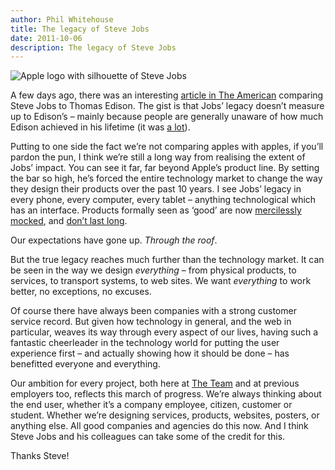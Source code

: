 ```yaml
---
author: Phil Whitehouse
title: The legacy of Steve Jobs
date: 2011-10-06
description: The legacy of Steve Jobs
---
```


![Apple logo with silhouette of Steve Jobs](/img/applelogo.webp)

A few days ago, there was an interesting [article in The American](http://www.american.com/archive/2011/september/why-jobs-is-no-edison) comparing Steve Jobs to Thomas Edison. The gist is that Jobs’ legacy doesn’t measure up to Edison’s – mainly because people are generally unaware of how much Edison achieved in his lifetime (it was [a lot](http://en.wikipedia.org/wiki/List_of_Edison_patents)).

Putting to one side the fact we’re not comparing apples with apples, if you’ll pardon the pun, I think we’re still a long way from realising the extent of Jobs’ impact. You can see it far, far beyond Apple’s product line. By setting the bar so high, he’s forced the entire technology market to change the way they design their products over the past 10 years. I see Jobs’ legacy in every phone, every computer, every tablet – anything technological which has an interface. Products formally seen as ‘good’ are now [mercilessly mocked](http://www.theonion.com/video/sony-releases-new-stupid-piece-of-shit-that-doesnt,14309/), and [don’t last long](http://www.nytimes.com/2010/07/01/technology/01phone.html).

Our expectations have gone up. _Through the roof_.

But the true legacy reaches much further than the technology market. It can be seen in the way we design _everything_ – from physical products, to services, to transport systems, to web sites. We want _everything_ to work better, no exceptions, no excuses.

Of course there have always been companies with a strong customer service record. But given how technology in general, and the web in particular, weaves its way through every aspect of our lives, having such a fantastic cheerleader in the technology world for putting the user experience first – and actually showing how it should be done – has benefitted everyone and everything.

Our ambition for every project, both here at [The Team](http://theteam.co.uk/) and at previous employers too, reflects this march of progress. We’re always thinking about the end user, whether it’s a company employee, citizen, customer or student. Whether we’re designing services, products, websites, posters, or anything else. All good companies and agencies do this now. And I think Steve Jobs and his colleagues can take some of the credit for this.

Thanks Steve!
